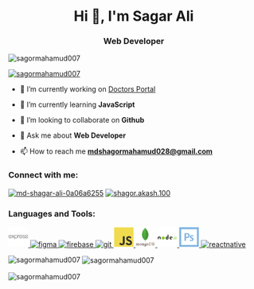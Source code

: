<h1 align="center">Hi 👋, I'm Sagar Ali</h1>
<h3 align="center">Web Developer</h3>

<p align="left"> <img src="https://komarev.com/ghpvc/?username=sagormahamud007&label=Profile%20views&color=0e75b6&style=flat" alt="sagormahamud007" /> </p>

<p align="left"> <a href="https://github.com/ryo-ma/github-profile-trophy"><img src="https://github-profile-trophy.vercel.app/?username=sagormahamud007" alt="sagormahamud007" /></a> </p>

- 🔭 I’m currently working on [Doctors Portal](https://github.com/sagormahamud007/Doctors-portal)

- 🌱 I’m currently learning **JavaScript**

- 👯 I’m looking to collaborate on **Github**

- 💬 Ask me about **Web Developer**

- 📫 How to reach me **mdshagormahamud028@gmail.com**

<h3 align="left">Connect with me:</h3>
<p align="left">
<a href="https://linkedin.com/in/md-shagar-ali-0a06a6255" target="blank"><img align="center" src="https://raw.githubusercontent.com/rahuldkjain/github-profile-readme-generator/master/src/images/icons/Social/linked-in-alt.svg" alt="md-shagar-ali-0a06a6255" height="30" width="40" /></a>
<a href="https://fb.com/shagor.akash.100" target="blank"><img align="center" src="https://raw.githubusercontent.com/rahuldkjain/github-profile-readme-generator/master/src/images/icons/Social/facebook.svg" alt="shagor.akash.100" height="30" width="40" /></a>
</p>

<h3 align="left">Languages and Tools:</h3>
<p align="left"> <a href="https://expressjs.com" target="_blank" rel="noreferrer"> <img src="https://raw.githubusercontent.com/devicons/devicon/master/icons/express/express-original-wordmark.svg" alt="express" width="40" height="40"/> </a> <a href="https://www.figma.com/" target="_blank" rel="noreferrer"> <img src="https://www.vectorlogo.zone/logos/figma/figma-icon.svg" alt="figma" width="40" height="40"/> </a> <a href="https://firebase.google.com/" target="_blank" rel="noreferrer"> <img src="https://www.vectorlogo.zone/logos/firebase/firebase-icon.svg" alt="firebase" width="40" height="40"/> </a> <a href="https://git-scm.com/" target="_blank" rel="noreferrer"> <img src="https://www.vectorlogo.zone/logos/git-scm/git-scm-icon.svg" alt="git" width="40" height="40"/> </a> <a href="https://developer.mozilla.org/en-US/docs/Web/JavaScript" target="_blank" rel="noreferrer"> <img src="https://raw.githubusercontent.com/devicons/devicon/master/icons/javascript/javascript-original.svg" alt="javascript" width="40" height="40"/> </a> <a href="https://www.mongodb.com/" target="_blank" rel="noreferrer"> <img src="https://raw.githubusercontent.com/devicons/devicon/master/icons/mongodb/mongodb-original-wordmark.svg" alt="mongodb" width="40" height="40"/> </a> <a href="https://nodejs.org" target="_blank" rel="noreferrer"> <img src="https://raw.githubusercontent.com/devicons/devicon/master/icons/nodejs/nodejs-original-wordmark.svg" alt="nodejs" width="40" height="40"/> </a> <a href="https://www.photoshop.com/en" target="_blank" rel="noreferrer"> <img src="https://raw.githubusercontent.com/devicons/devicon/master/icons/photoshop/photoshop-line.svg" alt="photoshop" width="40" height="40"/> </a> <a href="https://reactnative.dev/" target="_blank" rel="noreferrer"> <img src="https://reactnative.dev/img/header_logo.svg" alt="reactnative" width="40" height="40"/> </a> </p>

<p><img align="left" src="https://github-readme-stats.vercel.app/api/top-langs?username=sagormahamud007&show_icons=true&locale=en&layout=compact" alt="sagormahamud007" /></p>

<p>&nbsp;<img align="center" src="https://github-readme-stats.vercel.app/api?username=sagormahamud007&show_icons=true&locale=en" alt="sagormahamud007" /></p>

<p><img align="center" src="https://github-readme-streak-stats.herokuapp.com/?user=sagormahamud007&" alt="sagormahamud007" /></p>
